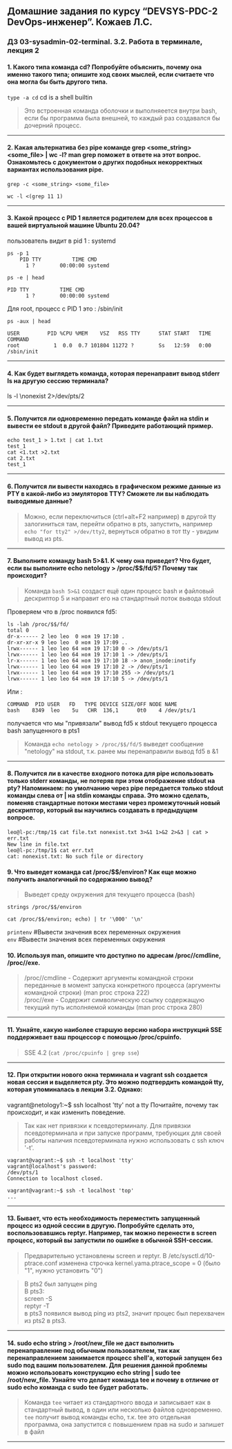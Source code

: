 ## Домашние задания по курсу “DEVSYS-PDC-2 DevOps-инженер”. Кожаев Л.С.
### ДЗ 03-sysadmin-02-terminal. 3.2. Работа в терминале, лекция 2
#### 1. Какого типа команда cd? Попробуйте объяснить, почему она именно такого типа; опишите ход своих мыслей, если считаете что она могла бы быть другого типа.

`type -a cd`
cd is a shell builtin

> Это встроенная команда оболочки и выполняеется внутри bash, если бы программа была внешней, то каждый раз создавался бы дочерний процесс.

---
#### 2. Какая альтернатива без pipe команде grep <some_string> <some_file> | wc -l? man grep поможет в ответе на этот вопрос. Ознакомьтесь с документом о других подобных некорректных вариантах использования pipe.

`grep -c <some_string> <some_file>`

`wc -l <(grep 11 1)`

---

#### 3. Какой процесс с PID 1 является родителем для всех процессов в вашей виртуальной машине Ubuntu 20.04?

пользователь видит в pid 1 : systemd

```
ps -p 1
    PID TTY          TIME CMD
      1 ?        00:00:00 systemd

ps -e | head

PID TTY          TIME CMD
      1 ?        00:00:00 systemd

```
Для root, процесс с PID 1 это : /sbin/init

```
ps -aux | head

USER         PID %CPU %MEM    VSZ   RSS TTY      STAT START   TIME COMMAND
root           1  0.0  0.7 101804 11272 ?        Ss   12:59   0:00 /sbin/init

```
---

#### 4. Как будет выглядеть команда, которая перенаправит вывод stderr ls на другую сессию терминала?

ls -l \nonexist 2>/dev/pts/2

---

#### 5. Получится ли одновременно передать команде файл на stdin и вывести ее stdout в другой файл? Приведите работающий пример.
```
echo test_1 > 1.txt | cat 1.txt
test_1
cat <1.txt >2.txt
cat 2.txt
test_1

```
---

#### 6. Получится ли вывести находясь в графическом режиме данные из PTY в какой-либо из эмуляторов TTY? Сможете ли вы наблюдать выводимые данные?

> Можно, если переключиться (ctrl+alt+F2 например) в другой tty залогиниться там, перейти обратно в pts, запустить, например `echo "for tty2" >/dev/tty2`, вернуться обратно в тот tty - увидим вывод из pts.

---

#### 7. Выполните команду bash 5>&1. К чему она приведет? Что будет, если вы выполните echo netology > /proc/$$/fd/5? Почему так происходит?

> Команда `bash 5>&1` создаст ещё один процесс bash и файловый дескриптор 5 и направит его на стандартный поток вывода stdout

Проверяем что в /proc появился fd5:
```
ls -lah /proc/$$/fd/
total 0
dr-x------ 2 leo leo  0 ноя 19 17:10 .
dr-xr-xr-x 9 leo leo  0 ноя 19 17:09 ..
lrwx------ 1 leo leo 64 ноя 19 17:10 0 -> /dev/pts/1
lrwx------ 1 leo leo 64 ноя 19 17:10 1 -> /dev/pts/1
lr-x------ 1 leo leo 64 ноя 19 17:10 18 -> anon_inode:inotify
lrwx------ 1 leo leo 64 ноя 19 17:10 2 -> /dev/pts/1
lrwx------ 1 leo leo 64 ноя 19 17:10 255 -> /dev/pts/1
lrwx------ 1 leo leo 64 ноя 19 17:10 5 -> /dev/pts/1
```
Или :
``` lsof -a -p $$ -d 5
COMMAND  PID USER   FD   TYPE DEVICE SIZE/OFF NODE NAME
bash    8349  leo    5u   CHR  136,1      0t0    4 /dev/pts/1

```
получается что мы "привязали" вывод fd5 к stdout текущего процесса bash запущенного в pts1

> Команда `echo netology > /proc/$$/fd/5` выведет сообщение "netology" на stdout, т.к. ранее мы перенаправили вывод fd5 в &1

---

#### 8. Получится ли в качестве входного потока для pipe использовать только stderr команды, не потеряв при этом отображение stdout на pty? Напоминаем: по умолчанию через pipe передается только stdout команды слева от | на stdin команды справа. Это можно сделать, поменяв стандартные потоки местами через промежуточный новый дескриптор, который вы научились создавать в предыдущем вопросе.

```
leo@l-pc:/tmp/1$ cat file.txt nonexist.txt 3>&1 1>&2 2>&3 | cat > err.txt
New line in file.txt
leo@l-pc:/tmp/1$ cat err.txt
cat: nonexist.txt: No such file or directory

```

#### 9. Что выведет команда cat /proc/$$/environ? Как еще можно получить аналогичный по содержанию вывод?

> Выведет среду окружения для текущего процесса (bash)

`strings /proc/$$/environ`

`cat /proc/$$/environ; echo) | tr '\000' '\n'`  

`printenv`      #Вывести значения всех переменных окружения  
`env`           #Вывести значения всех переменных окружения  

#### 10. Используя man, опишите что доступно по адресам /proc/<PID>/cmdline, /proc/<PID>/exe.

> /proc/<PID>/cmdline - Содержит аргументы командной строки переданные в момент запуска конкретного процесса (аргументы командной строки) (man proc строка 222)     
> /proc/<PID>/exe - Содержит символическую ссылку содержащую текущий путь исполняемой команды (man proc строка 280) 

---
    
#### 11. Узнайте, какую наиболее старшую версию набора инструкций SSE поддерживает ваш процессор с помощью /proc/cpuinfo.

> SSE 4.2   (`cat /proc/cpuinfo | grep sse`)
---
    
#### 12. При открытии нового окна терминала и vagrant ssh создается новая сессия и выделяется pty. Это можно подтвердить командой tty, которая упоминалась в лекции 3.2. Однако:
vagrant@netology1:~$ ssh localhost 'tty'
not a tty
Почитайте, почему так происходит, и как изменить поведение.

> Так как нет привязки к псевдотерминалу. Для привязки псевдотерминала и при запуске программ, требующих для своей работы наличия псевдотерминала нужно использовать с ssh ключ '-t'.

```
vagrant@vagrant:~$ ssh -t localhost 'tty'
vagrant@localhost's password:
/dev/pts/1
Connection to localhost closed.

vagrant@vagrant:~$ ssh -t localhost 'top'
...

```
---
    
#### 13. Бывает, что есть необходимость переместить запущенный процесс из одной сессии в другую. Попробуйте сделать это, воспользовавшись reptyr. Например, так можно перенести в screen процесс, который вы запустили по ошибке в обычной SSH-сессии.

> Предварительно установлены screen и reptyr.
> В /etc/sysctl.d/10-ptrace.conf изменена строчка kernel.yama.ptrace_scope = 0 (было "1", нужно установить "0")

> В pts2 был запущен ping   
> В pts3:   
> screen -S <screen name>   
> reptyr -T <PID of running process to attach>  
в pts3 появился вывод ping из pts2, значит процес был перехвачен из pts2 в pts3.        
    
---
    
#### 14. sudo echo string > /root/new_file не даст выполнить перенаправление под обычным пользователем, так как перенаправлением занимается процесс shell'а, который запущен без sudo под вашим пользователем. Для решения данной проблемы можно использовать конструкцию echo string | sudo tee /root/new_file. Узнайте что делает команда tee и почему в отличие от sudo echo команда с sudo tee будет работать.

> Команда `tee` читает из стандартного ввода и записывает как в стандартный вывод, в один или несколько файлов одновременно.
> `tee` получит вывод команды echo, т.к. tee это отдельная программа, она запустится с повышением прав на sudo и запишет в файл

---
